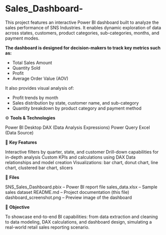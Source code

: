 # Sales_Dashboard-
This project features an interactive Power BI dashboard built to analyze the sales performance of SNS Industries. It enables dynamic exploration of data across states, customers, product categories, sub-categories, months, and payment modes.

**The dashboard is designed for decision-makers to track key metrics such as:**
* Total Sales Amount
* Quantity Sold
* Profit
* Average Order Value (AOV)

It also provides visual analysis of:
   * Profit trends by month
   * Sales distribution by state, customer name, and sub-category
   * Quantity breakdown by product category and payment method

⚙️ **Tools & Technologies**

Power BI Desktop
DAX (Data Analysis Expressions)
Power Query
Excel (Data Source)

📌 **Key Features**

Interactive filters by quarter, state, and customer
Drill-down capabilities for in-depth analysis
Custom KPIs and calculations using DAX
Data relationships and model creation
Visualizations: bar chart, donut chart, line chart, clustered bar chart, slicers

📁 **Files**

SNS_Sales_Dashboard.pbix – Power BI report file
sales_data.xlsx – Sample sales dataset
README.md – Project documentation (this file)
dashboard_screenshot.png – Preview image of the dashboard

🎯 **Objective**

To showcase end-to-end BI capabilities: from data extraction and cleaning to data modeling, DAX calculations, and dashboard design, simulating a real-world retail sales reporting scenario.
